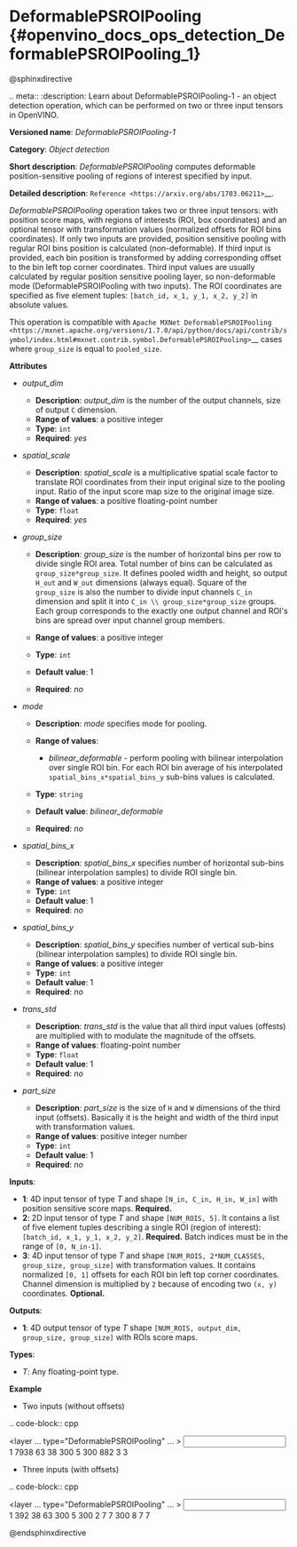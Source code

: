 # DeformablePSROIPooling {#openvino_docs_ops_detection_DeformablePSROIPooling_1}

@sphinxdirective

.. meta::
  :description: Learn about DeformablePSROIPooling-1 - an object detection operation, which 
                can be performed on two or three input tensors in OpenVINO.

**Versioned name**: *DeformablePSROIPooling-1*

**Category**: *Object detection*

**Short description**: *DeformablePSROIPooling* computes deformable position-sensitive pooling of regions of interest specified by input.

**Detailed description**: `Reference <https://arxiv.org/abs/1703.06211>`__.

*DeformablePSROIPooling* operation takes two or three input tensors: with position score maps, with regions of interests (ROI, box coordinates) and an optional tensor with transformation values (normalized offsets for ROI bins coordinates).
If only two inputs are provided, position sensitive pooling with regular ROI bins position is calculated (non-deformable).
If third input is provided, each bin position is transformed by adding corresponding offset to the bin left top corner coordinates. Third input values are usually calculated by regular position sensitive pooling layer, so non-deformable mode (DeformablePSROIPooling with two inputs).
The ROI coordinates are specified as five element tuples: ``[batch_id, x_1, y_1, x_2, y_2]`` in absolute values.

This operation is compatible with `Apache MXNet DeformablePSROIPooling <https://mxnet.apache.org/versions/1.7.0/api/python/docs/api/contrib/symbol/index.html#mxnet.contrib.symbol.DeformablePSROIPooling>`__ cases where ``group_size`` is equal to ``pooled_size``.

**Attributes**

* *output_dim*

  * **Description**: *output_dim* is the number of the output channels, size of output `C` dimension.
  * **Range of values**: a positive integer
  * **Type**: ``int``
  * **Required**: *yes*

* *spatial_scale*

  * **Description**: *spatial_scale* is a multiplicative spatial scale factor to translate ROI coordinates from their input original size to the pooling input. Ratio of the input score map size to the original image size.
  * **Range of values**: a positive floating-point number
  * **Type**: ``float``
  * **Required**: *yes*

* *group_size*

  * **Description**: *group_size* is the number of horizontal bins per row to divide single ROI area. Total number of bins can be calculated as ``group_size*group_size``. It defines pooled width and height, so output ``H_out`` and ``W_out`` dimensions (always equal). Square of the ``group_size`` is also the number to divide input channels ``C_in`` dimension and split it into ``C_in \\ group_size*group_size`` groups. Each group corresponds to the exactly one output channel and ROI's bins are spread over input channel group members.

  * **Range of values**: a positive integer
  * **Type**: ``int``
  * **Default value**: 1
  * **Required**: *no*

* *mode*

  * **Description**: *mode* specifies mode for pooling.
  * **Range of values**:

    * *bilinear_deformable* - perform pooling with bilinear interpolation over single ROI bin. For each ROI bin average of his interpolated ``spatial_bins_x*spatial_bins_y`` sub-bins values is calculated.
  * **Type**: ``string``
  * **Default value**: *bilinear_deformable*
  * **Required**: *no*

* *spatial_bins_x*

  * **Description**: *spatial_bins_x* specifies number of horizontal sub-bins (bilinear interpolation samples) to divide ROI single bin.
  * **Range of values**: a positive integer
  * **Type**: ``int``
  * **Default value**: 1
  * **Required**: *no*

* *spatial_bins_y*

  * **Description**: *spatial_bins_y* specifies number of vertical sub-bins (bilinear interpolation samples) to divide ROI single bin.
  * **Range of values**: a positive integer
  * **Type**: ``int``
  * **Default value**: 1
  * **Required**: *no*

* *trans_std*

  * **Description**: *trans_std* is the value that all third input values (offests) are multiplied with to modulate the magnitude of the offsets.
  * **Range of values**: floating-point number
  * **Type**: ``float``
  * **Default value**: 1
  * **Required**: *no*

* *part_size*

  * **Description**: *part_size* is the size of ``H`` and ``W`` dimensions of the third input (offsets). Basically it is the height and width of the third input with transformation values.
  * **Range of values**: positive integer number
  * **Type**: ``int``
  * **Default value**: 1
  * **Required**: *no*

**Inputs**:

* **1**: 4D input tensor of type *T* and shape ``[N_in, C_in, H_in, W_in]`` with position sensitive score maps. **Required.**
* **2**: 2D input tensor of type *T* and shape ``[NUM_ROIS, 5]``. It contains a list of five element tuples describing a single ROI (region of interest): ``[batch_id, x_1, y_1, x_2, y_2]``. **Required.** Batch indices must be in the range of ``[0, N_in-1]``.
* **3**: 4D input tensor of type *T* and shape ``[NUM_ROIS, 2*NUM_CLASSES, group_size, group_size]`` with transformation values. It contains normalized ``[0, 1]`` offsets for each ROI bin left top corner coordinates. Channel dimension is multiplied by ``2`` because of encoding two ``(x, y)`` coordinates. **Optional.**

**Outputs**:

*   **1**: 4D output tensor of type *T* shape ``[NUM_ROIS, output_dim, group_size, group_size]`` with ROIs score maps.

**Types**:

* *T*: Any floating-point type.

**Example**

* Two inputs (without offsets)

.. code-block:: cpp
   
   <layer ... type="DeformablePSROIPooling" ... >
       <data spatial_scale="0.0625" output_dim="882" group_size="3" mode="bilinear_deformable" spatial_bins_x="4" spatial_bins_y="4" trans_std="0.0" part_size="3"/>
       <input>
           <port id="0">
               <dim>1</dim>
               <dim>7938</dim>
               <dim>63</dim>
               <dim>38</dim>
           </port>
           <port id="1">
               <dim>300</dim>
               <dim>5</dim>
           </port>
       </input>
       <output>
           <port id="2" precision="FP32">
               <dim>300</dim>
               <dim>882</dim>
               <dim>3</dim>
               <dim>3</dim>
           </port>
       </output>
   </layer>


* Three inputs (with offsets)

.. code-block:: cpp
   
   <layer ... type="DeformablePSROIPooling" ... >
       <data group_size="7" mode="bilinear_deformable" output_dim="8" part_size="7" spatial_bins_x="4" spatial_bins_y="4" spatial_scale="0.0625" trans_std="0.1"/>
       <input>
           <port id="0">
               <dim>1</dim>
               <dim>392</dim>
               <dim>38</dim>
               <dim>63</dim>
           </port>
           <port id="1">
               <dim>300</dim>
               <dim>5</dim>
           </port>
           <port id="2">
               <dim>300</dim>
               <dim>2</dim>
               <dim>7</dim>
               <dim>7</dim>
           </port>
       </input>
       <output>
           <port id="3" precision="FP32">
               <dim>300</dim>
               <dim>8</dim>
               <dim>7</dim>
               <dim>7</dim>
           </port>
       </output>
   </layer>

@endsphinxdirective


